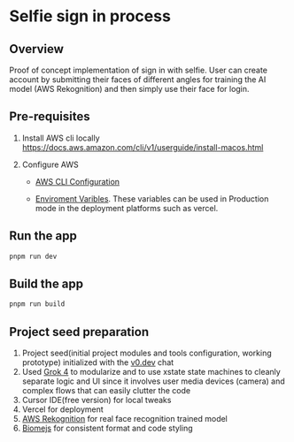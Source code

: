 # Selfie sign in process


## Overview

Proof of concept implementation of sign in with selfie. 
User can create account by submitting their faces of different angles for training the AI model (AWS Rekognition) and then simply use their face for login.

## Pre-requisites 

1. Install AWS cli locally
https://docs.aws.amazon.com/cli/v1/userguide/install-macos.html

2. Configure AWS

    - [AWS CLI Configuration](https://docs.aws.amazon.com/cli/latest/userguide/cli-configure-files.html)

    - [Enviroment Varibles](https://docs.aws.amazon.com/cli/latest/userguide/cli-configure-envvars.html). These variables can be used in Production mode in the deployment platforms such as vercel.


## Run the app

```sh
pnpm run dev
```

## Build the app

```sh
pnpm run build
```

## Project seed preparation

1. Project seed(initial project modules and tools configuration, working prototype) initialized with the [v0.dev](https://v0.dev) chat
2. Used [Grok 4](https://grok.com/) to modularize and to use xstate state machines to cleanly separate logic and UI since it involves user media devices (camera) and complex flows that can easily clutter the code
3. Cursor IDE(free version) for local tweaks
4. Vercel for deployment
5. [AWS Rekognition](https://aws.amazon.com/rekognition/) for real face recognition trained model
6. [Biomejs](https://biomejs.dev/) for consistent format and code styling
